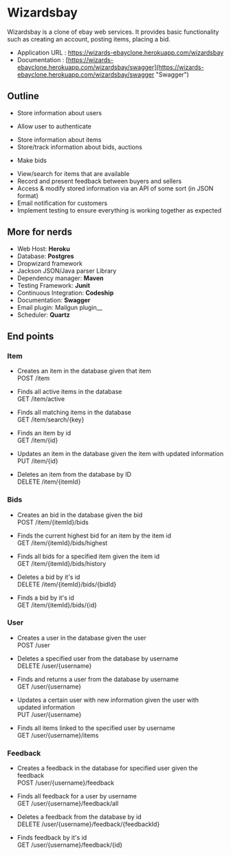 
# Wizardsbay

Wizardsbay is a clone of ebay web services. It provides basic functionality such as creating an account, posting items, placing a bid.

* Application URL : https://wizards-ebayclone.herokuapp.com/wizardsbay
* Documentation : [https://wizards-ebayclone.herokuapp.com/wizardsbay/swagger](https://wizards-ebayclone.herokuapp.com/wizardsbay/swagger "Swagger")

## Outline

-	Store information about users
  *	Allow user to authenticate
-	Store information about items
-	Store/track information about bids, auctions
  *	Make bids
-	View/search for items that are available
-	Record and present feedback between buyers and sellers
-	Access & modify stored information via an API of some sort (in JSON format)
-	Email notification for customers
-	Implement testing to ensure everything is working together as expected

## More for nerds

+	Web Host: __Heroku__
+	Database: __Postgres__
+	Dropwizard framework
+	Jackson JSON/Java parser Library
+	Dependency manager: __Maven__
+	Testing Framework: __Junit__
+	Continuous Integration: __Codeship__
+	Documentation: __Swagger__
+	Email plugin: Mailgun plugin__
+	Scheduler: __Quartz__

## End points

### Item

* Creates an item in the database given that item  
  POST /item  

* Finds all active items in the database  
  GET /item/active 

* Finds all matching items in the database  
  GET /item/search/{key} 

* Finds an item by id  
  GET /item/{id} 

* Updates an item in the database given the item with updated information  
  PUT /item/{id}  

* Deletes an item from the database by ID  
  DELETE /item/{itemId} 

### Bids

* Creates an bid in the database given the bid  
  POST /item/{itemId}/bids   

* Finds the current highest bid for an item by the item id  
  GET /item/{itemId}/bids/highest 

* Finds all bids for a specified item given the item id  
  GET /item/{itemId}/bids/history 

* Deletes a bid by it's id  
  DELETE /item/{itemId}/bids/{bidId} 

* Finds a bid by it's id  
  GET /item/{itemId}/bids/{id} 

### User

* Creates a user in the database given the user  
  POST /user    

* Deletes a specified user from the database by username  
  DELETE /user/{username} 

* Finds and returns a user from the database by username  
  GET /user/{username} 

* Updates a certain user with new information given the user with updated information  
  PUT /user/{username}   

* Finds all items linked to the specified user by username  
  GET /user/{username}/items 

### Feedback

* Creates a feedback in the database for specified user given the feedback  
  POST /user/{username}/feedback  

* Finds all feedback for a user by username  
  GET /user/{username}/feedback/all

* Deletes a feedback from the database by id  
  DELETE /user/{username}/feedback/{feedbackId} 

* Finds feedback by it's id  
  GET /user/{username}/feedback/{id} 


